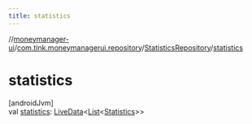 ```yaml
---
title: statistics
---
```

//[moneymanager-ui](../../../index.html)/[com.tink.moneymanagerui.repository](../index.html)/[StatisticsRepository](index.html)/[statistics](statistics.html)



# statistics



[androidJvm]\
val [statistics](statistics.html): [LiveData](https://developer.android.com/reference/kotlin/androidx/lifecycle/LiveData.html)&lt;[List](https://kotlinlang.org/api/latest/jvm/stdlib/kotlin.collections/-list/index.html)&lt;[Statistics](../../com.tink.model.statistics/-statistics/index.html)&gt;&gt;




